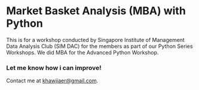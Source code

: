 # Market Basket Analysis (MBA) with Python

This is for a workshop conducted by Singapore Institute of Management Data Analysis Club (SIM DAC) for the members as part of our Python Series Workshops. We did MBA for the Advanced Python Workshop. 












### Let me know how i can improve! 
Contact me at khawjiaer@gmail.com.
